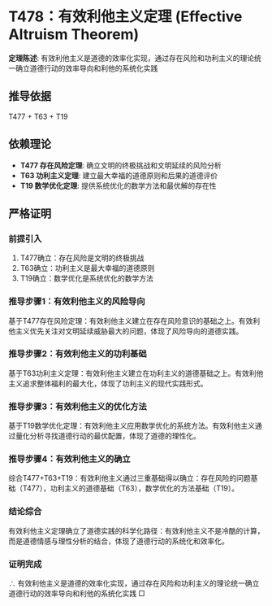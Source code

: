 # T478：有效利他主义定理 (Effective Altruism Theorem)

**定理陈述**: 有效利他主义是道德的效率化实现，通过存在风险和功利主义的理论统一确立道德行动的效率导向和利他的系统化实践

## 推导依据
T477 + T63 + T19

## 依赖理论
- **T477 存在风险定理**: 确立文明的终极挑战和文明延续的风险分析
- **T63 功利主义定理**: 建立最大幸福的道德原则和后果的道德评价
- **T19 数学优化定理**: 提供系统优化的数学方法和最优解的存在性

## 严格证明

### 前提引入
1. T477确立：存在风险是文明的终极挑战
2. T63确立：功利主义是最大幸福的道德原则
3. T19确立：数学优化是系统优化的数学方法

### 推导步骤1：有效利他主义的风险导向
基于T477存在风险定理：有效利他主义建立在存在风险意识的基础之上。有效利他主义优先关注对文明延续威胁最大的问题，体现了风险导向的道德实践。

### 推导步骤2：有效利他主义的功利基础
基于T63功利主义定理：有效利他主义建立在功利主义的道德基础之上。有效利他主义追求整体福利的最大化，体现了功利主义的现代实践形式。

### 推导步骤3：有效利他主义的优化方法
基于T19数学优化定理：有效利他主义应用数学优化的系统方法。有效利他主义通过量化分析寻找道德行动的最优配置，体现了道德的理性化。

### 推导步骤4：有效利他主义的确立
综合T477+T63+T19：有效利他主义通过三重基础得以确立：存在风险的问题基础（T477），功利主义的道德基础（T63），数学优化的方法基础（T19）。

### 结论综合
有效利他主义定理确立了道德实践的科学化路径：有效利他主义不是冷酷的计算，而是道德情感与理性分析的结合，体现了道德行动的系统化和效率化。

### 证明完成
∴ 有效利他主义是道德的效率化实现，通过存在风险和功利主义的理论统一确立道德行动的效率导向和利他的系统化实践 □